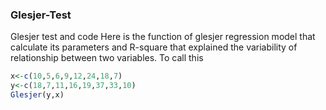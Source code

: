### Glesjer-Test
Glesjer test and code
Here is the function of glesjer regression model that calculate its parameters and R-square that explained the variability of relationship between two variables.
To call this
```R
x<-c(10,5,6,9,12,24,18,7)
y<-c(18,7,11,16,19,37,33,10)
Glesjer(y,x)
```
